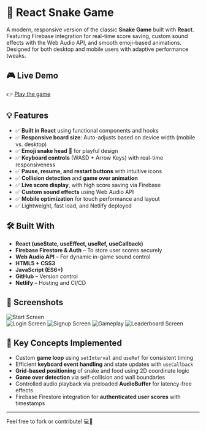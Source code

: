 # 🐍 React Snake Game

A modern, responsive version of the classic **Snake Game** built with **React**. Featuring Firebase integration for real-time score saving, custom sound effects with the Web Audio API, and smooth emoji-based animations. Designed for both desktop and mobile users with adaptive performance tweaks.

## 🎮 Live Demo

👉 [Play the game](https://byte-n-slither.netlify.app/)


## 💡 Features

- ✅ **Built in React** using functional components and hooks
- ✅ **Responsive board size**: Auto-adjusts based on device width (mobile vs. desktop)
- ✅ **Emoji snake head** 🐍 for playful design
- ✅ **Keyboard controls** (WASD + Arrow Keys) with real-time responsiveness
- ✅ **Pause, resume, and restart buttons** with intuitive icons
- ✅ **Collision detection** and **game over animation**
- ✅ **Live score display**, with high score saving via Firebase
- ✅ **Custom sound effects** using Web Audio API
- ✅ **Mobile optimization** for touch performance and layout
- ✅ Lightweight, fast load, and Netlify deployed

## 🛠️ Built With

- **React (useState, useEffect, useRef, useCallback)**
- **Firebase Firestore & Auth** – To store user scores securely
- **Web Audio API** – For dynamic in-game sound control
- **HTML5 + CSS3**
- **JavaScript (ES6+)**
- **GitHub** – Version control
- **Netlify** – Hosting and CI/CD

## 📸 Screenshots

![Start Screen](images/start-screen.jpeg)  
![Login Screen](images/login-screen.jpeg)
![Signup Screen](images/signup-screen.jpeg)
![Gameplay](images/gameplay-screen.jpeg)
![Leaderboard Screen](images/leaderboard-screen.jpeg)

## 🧠 Key Concepts Implemented

- Custom **game loop** using `setInterval` and `useRef` for consistent timing
- Efficient **keyboard event handling** and state updates with `useCallback`
- **Grid-based positioning** of snake and food using 2D coordinate logic
- **Game over detection** via self-collision and wall boundaries
- Controlled audio playback via preloaded **AudioBuffer** for latency-free effects
- Firebase Firestore integration for **authenticated user scores** with timestamps

---

Feel free to fork or contribute! 💻🐍  
